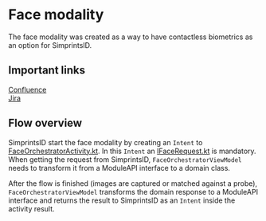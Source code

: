 # Face modality

The face modality was created as a way to have contactless biometrics as an option for SimprintsID.

##  Important links
[Confluence](https://simprints.atlassian.net/wiki/spaces/CS/overview)  
[Jira](https://simprints.atlassian.net/secure/RapidBoard.jspa?rapidView=19)

## Flow overview

SimprintsID start the face modality by creating an `Intent` to [FaceOrchestratorActivity.kt](src/main/java/com/simprints/face/orchestrator/FaceOrchestratorActivity.kt). In this `Intent` an [IFaceRequest.kt](../moduleapi/src/main/java/com/simprints/moduleapi/face/requests/IFaceRequest.kt) is mandatory. When getting the request from SimprintsID, `FaceOrchestratorViewModel` needs to transform it from a ModuleAPI interface to a domain class.

After the flow is finished (images are captured or matched against a probe), `FaceOrchestratorViewModel` transforms the domain response to a ModuleAPI interface and returns the result to SimprintsID as an `Intent` inside the activity result.

